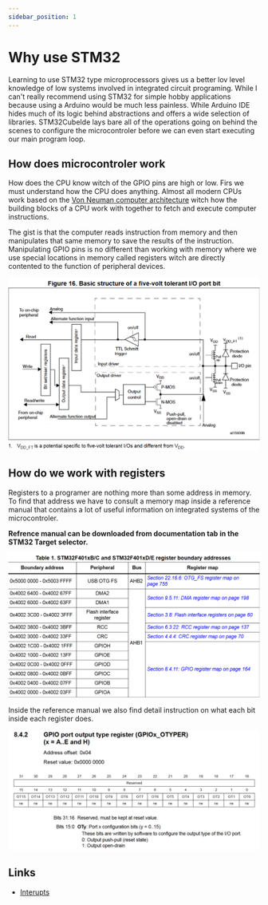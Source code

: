 ```yaml
---
sidebar_position: 1
---
```


# Why use STM32

Learning to use STM32 type microprocessors gives us a better lov level knowledge of low systems involved in integrated circuit programing. While I can't really recommend using STM32 for simple hobby applications because using a Arduino would be much less painless. While Arduino IDE hides much of its logic behind abstractions and offers a wide selection of libraries. STM32CubeIde lays bare all of the operations going on behind the scenes to configure the microcontroler before we can even start executing our main program loop.

## How does microcontroler work

How does the CPU know witch of the GPIO pins are high or low. Firs we must understand how the CPU does anything. Almost all modern CPUs work based on the [Von Neuman computer architecture](../../Computer_architecture/how_computers_work.md) witch how the building blocks of a CPU work with together to fetch and execute computer instructions.

The gist is that the computer reads instruction from memory and then manipulates that same memory to save the results of the instruction. Manipulating GPIO pins is no different than working with memory where we use special locations in memory called registers witch are directly contented to the function of peripheral devices.

![GPIO](../../img/GPIO_structure.png)

## How do we work with registers

Registers to a programer are nothing more than some address in memory. To find that address we have to consult a memory map inside a reference manual that contains a lot of useful information on integrated systems of the microcontroler.

**Refrence manual can be downloaded from documentation tab in the STM32 Target selector.**

![RegisterMap](../../img/register_map_stm32F401.png)

Inside the reference manual we also find detail instruction on what each bit inside each register does.

![OutputRegister](../../img/GPIO_output_register.png)

## Links

- [Interupts](https://www.embedded.com/programming-embedded-systems-how-interrupts-work-in-arm-cortex-m/)
